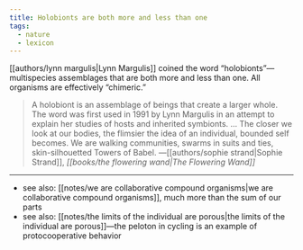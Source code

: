 ```yaml
---
title: Holobionts are both more and less than one
tags:
  - nature
  - lexicon
---
```

[[authors/lynn margulis|Lynn Margulis]] coined the word “holobionts”—multispecies assemblages that are both more and less than one. All organisms are effectively “chimeric.”

> A holobiont is an assemblage of beings that create a larger whole. The word was first used in 1991 by Lynn Margulis in an attempt to explain her studies of hosts and inherited symbionts. … The closer we look at our bodies, the flimsier the idea of an individual, bounded self becomes. We are walking communities, swarms in suits and ties, skin-silhouetted Towers of Babel. —[[authors/sophie strand|Sophie Strand]], *[[books/the flowering wand|The Flowering Wand]]*

- - -
- see also: [[notes/we are collaborative compound organisms|we are collaborative compound organisms]], much more than the sum of our parts
- see also: [[notes/the limits of the individual are porous|the limits of the individual are porous]]—the peloton in cycling is an example of protocooperative behavior